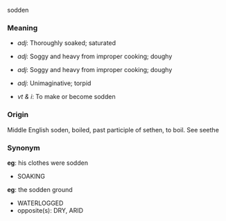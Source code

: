 sodden
### Meaning
+ _adj_: Thoroughly soaked; saturated
+ _adj_: Soggy and heavy from improper cooking; doughy
+ _adj_: Soggy and heavy from improper cooking; doughy
+ _adj_: Unimaginative; torpid

+ _vt & i_: To make or become sodden

### Origin

Middle English soden, boiled, past participle of sethen, to boil. See seethe

### Synonym

__eg__: his clothes were sodden

+ SOAKING

__eg__: the sodden ground

+ WATERLOGGED
+ opposite(s): DRY, ARID


